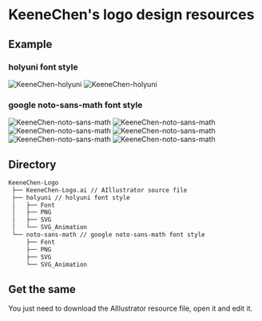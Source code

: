 # KeeneChen's logo design resources

## Example

### holyuni font style

![KeeneChen-holyuni](./holyuni/SVG/#B55756-03.svg)
![KeeneChen-holyuni](./holyuni/SVG_Animation/#B55756-03.svg)

### google noto-sans-math font style

![KeeneChen-noto-sans-math](./noto-sans-math/SVG/#B55756-07.svg)
![KeeneChen-noto-sans-math](./noto-sans-math/SVG/#B55756-08.svg)
![KeeneChen-noto-sans-math](./noto-sans-math/SVG/#B55756-09.svg)
![KeeneChen-noto-sans-math](./noto-sans-math/SVG_Animation/#B55756-07.svg)
![KeeneChen-noto-sans-math](./noto-sans-math/SVG_Animation/#B55756-08.svg)
![KeeneChen-noto-sans-math](./noto-sans-math/SVG_Animation/#B55756-09.svg)

## Directory

```bash
KeeneChen-Logo
 ├── KeeneChen-Logo.ai // AIllustrator source file
 ├── holyuni // holyuni font style
 │   ├── Font
 │   ├── PNG
 │   ├── SVG
 │   └── SVG_Animation
 └── noto-sans-math // google noto-sans-math font style
     ├── Font
     ├── PNG
     ├── SVG
     └── SVG_Animation
```

## Get the same
You just need to download the AIllustrator resource file, open it and edit it.

